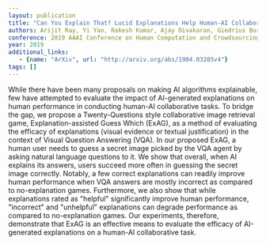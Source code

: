 ```yaml
---
layout: publication
title: "Can You Explain That? Lucid Explanations Help Human-AI Collaborative Image Retrieval"
authors: Arijit Ray, Yi Yao, Rakesh Kumar, Ajay Divakaran, Giedrius Burachas
conference: 2019 AAAI Conference on Human Computation and Crowdsourcing
year: 2019
additional_links: 
   - {name: "ArXiv", url: "http://arxiv.org/abs/1904.03285v4"}
tags: []
---
```

While there have been many proposals on making AI algorithms explainable, few
have attempted to evaluate the impact of AI-generated explanations on human
performance in conducting human-AI collaborative tasks. To bridge the gap, we
propose a Twenty-Questions style collaborative image retrieval game,
Explanation-assisted Guess Which (ExAG), as a method of evaluating the efficacy
of explanations (visual evidence or textual justification) in the context of
Visual Question Answering (VQA). In our proposed ExAG, a human user needs to
guess a secret image picked by the VQA agent by asking natural language
questions to it. We show that overall, when AI explains its answers, users
succeed more often in guessing the secret image correctly. Notably, a few
correct explanations can readily improve human performance when VQA answers are
mostly incorrect as compared to no-explanation games. Furthermore, we also show
that while explanations rated as "helpful" significantly improve human
performance, "incorrect" and "unhelpful" explanations can degrade performance
as compared to no-explanation games. Our experiments, therefore, demonstrate
that ExAG is an effective means to evaluate the efficacy of AI-generated
explanations on a human-AI collaborative task.